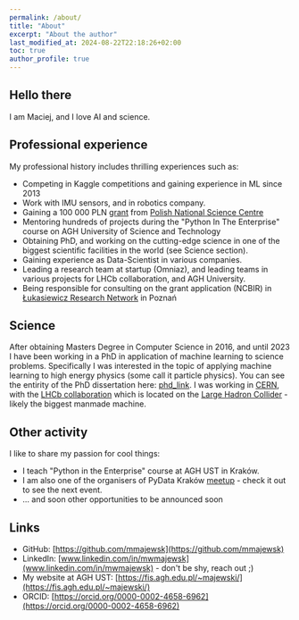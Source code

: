 ```yaml
---
permalink: /about/
title: "About"
excerpt: "About the author"
last_modified_at: 2024-08-22T22:18:26+02:00
toc: true
author_profile: true
---
```


## Hello there

I am Maciej, and I love AI and science. 

## Professional experience

My professional history includes thrilling experiences such as:

- Competing in Kaggle competitions and gaining experience in ML since 2013 
- Work with IMU sensors, and in robotics company.
- Gaining a 100 000 PLN [grant](https://projekty.ncn.gov.pl/index.php?projekt_id=395312) from [Polish National Science Centre](https://en.wikipedia.org/wiki/National_Science_Centre)
- Mentoring hundreds of projects during the "Python In The Enterprise" course on AGH University of Science and Technology
- Obtaining PhD, and working on the cutting-edge science in one of the biggest scientific facilities in the world (see Science section).
- Gaining experience as Data-Scientist in various companies.
- Leading a research team at startup (Omniaz), and leading teams in various projects for LHCb collaboration, and AGH University.
- Being responsible for consulting on the grant application (NCBIR) in [Łukasiewicz Research Network](https://lukasiewicz.gov.pl/en/) in Poznań 

## Science

After obtaining Masters Degree in Computer Science in 2016,  and until 2023 I have been working in a PhD in application of machine learning to science problems. Specifically I was interested in the topic of applying machine learning to high energy physics (some call it particle physics). You can see the entirity of the PhD dissertation here: [phd_link](https://github.com/mmajewsk/phd_thesis_mmajewski). I was working in [CERN](https://home.cern/), with the [LHCb collaboration](http://lhcb.web.cern.ch/) which is located on the [Large Hadron Collider](https://en.wikipedia.org/wiki/Large_Hadron_Collider) - likely the biggest manmade machine.

## Other activity

I like to share my passion for cool things:
 - I teach "Python in the Enterprise" course at AGH UST in Kraków.
 - I am also one of the organisers of PyData Kraków [meetup](https://www.meetup.com/pl-PL/PyData-Krakow/) - check it out to see the next event.
 - ... and soon other opportunities to be announced soon


## Links

- GitHub: [https://github.com/mmajewsk](https://github.com/mmajewsk)
- LinkedIn: [www.linkedin.com/in/mwmajewsk](www.linkedin.com/in/mwmajewsk) - don't be shy, reach out ;)
- My website at AGH UST: [https://fis.agh.edu.pl/~majewski/](https://fis.agh.edu.pl/~majewski/)
- ORCID: [https://orcid.org/0000-0002-4658-6962](https://orcid.org/0000-0002-4658-6962)
